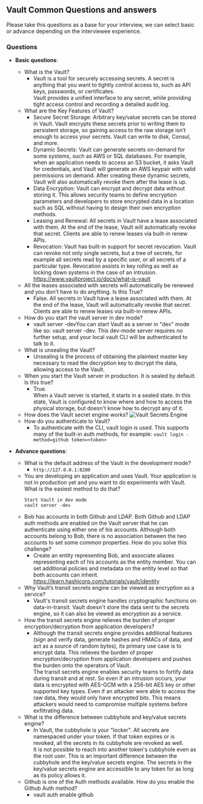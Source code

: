 ## Vault Common Questions and answers

Please take this questions as a base for your interview, we can select basic or advance depending on the interviewee experience.

### Questions

- **Basic questions**:
    - What is the Vault?
        + Vault is a tool for securely accessing secrets. A secret is anything that you want to tightly control access to, such as API keys, passwords, or certificates.<br>Vault provides a unified interface to any secret, while providing tight access control and recording a detailed audit log.
    -  What are the Key Features of Vault?
        + Secure Secret Storage: Arbitrary key/value secrets can be stored in Vault. Vault encrypts these secrets prior to writing them to persistent storage, so gaining access to the raw storage isn’t enough to access your secrets. Vault can write to disk, Consul, and more.
        + Dynamic Secrets: Vault can generate secrets on-demand for some systems, such as AWS or SQL databases. For example, when an application needs to access an S3 bucket, it asks Vault for credentials, and Vault will generate an AWS keypair with valid permissions on demand. After creating these dynamic secrets, Vault will also automatically revoke them after the lease is up.
        + Data Encryption: Vault can encrypt and decrypt data without storing it. This allows security teams to define encryption parameters and developers to store encrypted data in a location such as SQL without having to design their own encryption methods.
        + Leasing and Renewal: All secrets in Vault have a lease associated with them. At the end of the lease, Vault will automatically revoke that secret. Clients are able to renew leases via built-in renew APIs.
        + Revocation: Vault has built-in support for secret revocation. Vault can revoke not only single secrets, but a tree of secrets, for example all secrets read by a specific user, or all secrets of a particular type. Revocation assists in key rolling as well as locking down systems in the case of an intrusion. https://www.vaultproject.io/docs/what-is-vault
    - All the leases associated with secrets will automatically be renewed and you don’t have to do anything. Is this True?
        + False. All secrets in Vault have a lease associated with them. At the end of the lease, Vault will automatically revoke that secret. Clients are able to renew leases via built-in renew APIs.
    -  How do you start the vault server in dev mode?
        + vault server -devYou can start Vault as a server in "dev" mode like so: vault server -dev. This dev-mode server requires no further setup, and your local vault CLI will be authenticated to talk to it.
    -  What is unsealing the Vault?
        + Unsealing is the process of obtaining the plaintext master key necessary to read the decryption key to decrypt the data, allowing access to the Vault.
    - When you start the Vault server in production. It is sealed by default. Is this true?
        + True.<br>When a Vault server is started, it starts in a sealed state. In this state, Vault is configured to know where and how to access the physical storage, but doesn't know how to decrypt any of it.
    - How does the Vault secret engine works?
    ![Vault Secrets Engine](https://github.com/DigitalOnUs/devops_interviews/blob/master/topics/vault/vault-secrets-engine.png)
    - How do you authenticate to Vault?
        + To authenticate with the CLI, vault login is used. This supports many of the built-in auth methods, for example: `vault login -method=github token=<token>`

- **Advance questions**:
    - What is the default address of the Vault in the development mode?
        + `http://127.0.0.1:8200`
    - You are developing an application and uses Vault. Your application is not in production yet and you want to do experiments with Vault. What is the easiest method to do that?
        ```
        Start Vault in dev mode
        vault server -dev
        ```
    - Bob has accounts in both Github and LDAP. Both Github and LDAP auth methods are enabled on the Vault server that he can authenticate using either one of his accounts. Although both accounts belong to Bob, there is no association between the two accounts to set some common properties. How do you solve this challenge?
        + Create an entity representing Bob, and associate aliases representing each of his accounts as the entity member. You can set additional policies and metadata on the entity level so that both accounts can inherit.<br>https://learn.hashicorp.com/tutorials/vault/identity
    - Why Vault’s transit secrets engine can be viewed as encryption as a service?
        + Vault's transit secrets engine handles cryptographic functions on data-in-transit. Vault doesn't store the data sent to the secrets engine, so it can also be viewed as encryption as a service.
    - How the transit secrets engine relieves the burden of proper encryption/decryption from application developers?
        + Although the transit secrets engine provides additional features (sign and verify data, generate hashes and HMACs of data, and act as a source of random bytes), its primary use case is to encrypt data. This relieves the burden of proper encryption/decryption from application developers and pushes the burden onto the operators of Vault.<br>The transit secrets engine enables security teams to fortify data during transit and at rest. So even if an intrusion occurs, your data is encrypted with AES-GCM with a 256-bit AES key or other supported key types. Even if an attacker were able to access the raw data, they would only have encrypted bits. This means attackers would need to compromise multiple systems before exfiltrating data.
    - What is the difference between cubbyhole and key/value secrets engine?
        + In Vault, the cubbyhole is your "locker". All secrets are namespaced under your token. If that token expires or is revoked, all the secrets in its cubbyhole are revoked as well.<br>It is not possible to reach into another token's cubbyhole even as the root user. This is an important difference between the cubbyhole and the key/value secrets engine. The secrets in the key/value secrets engine are accessible to any token for as long as its policy allows it.
    - Github is one of the Auth methods available. How do you enable the Github Auth method?
        + vault auth enable github